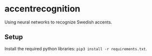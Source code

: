 # accentrecognition
Using neural networks to recognize Swedish accents.


## Setup

Install the required python libraries: `pip3 install -r requirements.txt`.
